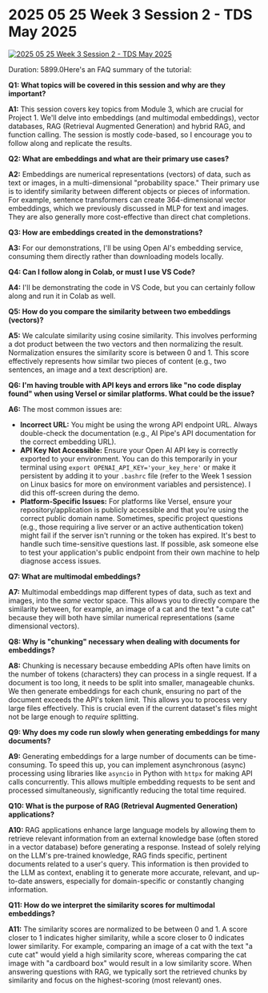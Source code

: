 # 2025 05 25 Week 3 Session 2 - TDS May 2025

[![2025 05 25 Week 3 Session 2 - TDS May 2025](https://i.ytimg.com/vi_webp/oWAaWzmOwmM/sddefault.webp)](https://youtu.be/oWAaWzmOwmM)

Duration: 5899.0Here's an FAQ summary of the tutorial:

**Q1: What topics will be covered in this session and why are they important?**

**A1:** This session covers key topics from Module 3, which are crucial for Project 1. We'll delve into embeddings (and multimodal embeddings), vector databases, RAG (Retrieval Augmented Generation) and hybrid RAG, and function calling. The session is mostly code-based, so I encourage you to follow along and replicate the results.

**Q2: What are embeddings and what are their primary use cases?**

**A2:** Embeddings are numerical representations (vectors) of data, such as text or images, in a multi-dimensional "probability space." Their primary use is to identify similarity between different objects or pieces of information. For example, sentence transformers can create 364-dimensional vector embeddings, which we previously discussed in MLP for text and images. They are also generally more cost-effective than direct chat completions.

**Q3: How are embeddings created in the demonstrations?**

**A3:** For our demonstrations, I'll be using Open AI's embedding service, consuming them directly rather than downloading models locally.

**Q4: Can I follow along in Colab, or must I use VS Code?**

**A4:** I'll be demonstrating the code in VS Code, but you can certainly follow along and run it in Colab as well.

**Q5: How do you compare the similarity between two embeddings (vectors)?**

**A5:** We calculate similarity using cosine similarity. This involves performing a dot product between the two vectors and then normalizing the result. Normalization ensures the similarity score is between 0 and 1. This score effectively represents how similar two pieces of content (e.g., two sentences, an image and a text description) are.

**Q6: I'm having trouble with API keys and errors like "no code display found" when using Versel or similar platforms. What could be the issue?**

**A6:** The most common issues are:

- **Incorrect URL:** You might be using the wrong API endpoint URL. Always double-check the documentation (e.g., AI Pipe's API documentation for the correct embedding URL).
- **API Key Not Accessible:** Ensure your Open AI API key is correctly exported to your environment. You can do this temporarily in your terminal using `export OPENAI_API_KEY='your_key_here'` or make it persistent by adding it to your `.bashrc` file (refer to the Week 1 session on Linux basics for more on environment variables and persistence). I did this off-screen during the demo.
- **Platform-Specific Issues:** For platforms like Versel, ensure your repository/application is publicly accessible and that you're using the correct public domain name. Sometimes, specific project questions (e.g., those requiring a live server or an active authentication token) might fail if the server isn't running or the token has expired. It's best to handle such time-sensitive questions last. If possible, ask someone else to test your application's public endpoint from their own machine to help diagnose access issues.

**Q7: What are multimodal embeddings?**

**A7:** Multimodal embeddings map different types of data, such as text and images, into the _same_ vector space. This allows you to directly compare the similarity between, for example, an image of a cat and the text "a cute cat" because they will both have similar numerical representations (same dimensional vectors).

**Q8: Why is "chunking" necessary when dealing with documents for embeddings?**

**A8:** Chunking is necessary because embedding APIs often have limits on the number of tokens (characters) they can process in a single request. If a document is too long, it needs to be split into smaller, manageable chunks. We then generate embeddings for each chunk, ensuring no part of the document exceeds the API's token limit. This allows you to process very large files effectively. This is crucial even if the current dataset's files might not be large enough to _require_ splitting.

**Q9: Why does my code run slowly when generating embeddings for many documents?**

**A9:** Generating embeddings for a large number of documents can be time-consuming. To speed this up, you can implement asynchronous (async) processing using libraries like `asyncio` in Python with `httpx` for making API calls concurrently. This allows multiple embedding requests to be sent and processed simultaneously, significantly reducing the total time required.

**Q10: What is the purpose of RAG (Retrieval Augmented Generation) applications?**

**A10:** RAG applications enhance large language models by allowing them to retrieve relevant information from an external knowledge base (often stored in a vector database) before generating a response. Instead of solely relying on the LLM's pre-trained knowledge, RAG finds specific, pertinent documents related to a user's query. This information is then provided to the LLM as context, enabling it to generate more accurate, relevant, and up-to-date answers, especially for domain-specific or constantly changing information.

**Q11: How do we interpret the similarity scores for multimodal embeddings?**

**A11:** The similarity scores are normalized to be between 0 and 1. A score closer to 1 indicates higher similarity, while a score closer to 0 indicates lower similarity. For example, comparing an image of a cat with the text "a cute cat" would yield a high similarity score, whereas comparing the cat image with "a cardboard box" would result in a low similarity score. When answering questions with RAG, we typically sort the retrieved chunks by similarity and focus on the highest-scoring (most relevant) ones.
